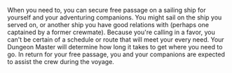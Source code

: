 When you need to, you can secure free passage on
a sailing ship for yourself and your adventuring
companions. You might sail on the ship you served on,
or another ship you have good relations with (perhaps
one captained by a former crewmate). Because you're
calling in a favor, you can't be certain of a schedule or
route that will meet your every need. Your Dungeon
Master will determine how long it takes to get where
you need to go. In return for your free passage, you
and your companions are expected to assist the crew
during the voyage.
